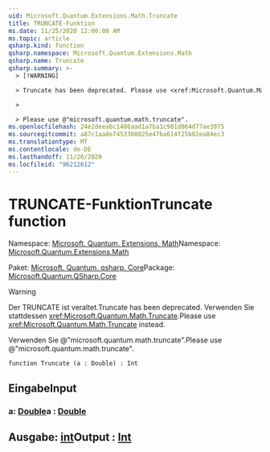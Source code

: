 ```yaml
---
uid: Microsoft.Quantum.Extensions.Math.Truncate
title: TRUNCATE-Funktion
ms.date: 11/25/2020 12:00:00 AM
ms.topic: article
qsharp.kind: function
qsharp.namespace: Microsoft.Quantum.Extensions.Math
qsharp.name: Truncate
qsharp.summary: >-
  > [!WARNING]

  > Truncate has been deprecated. Please use <xref:Microsoft.Quantum.Math.Truncate> instead.

  >

  > Please use @"microsoft.quantum.math.truncate".
ms.openlocfilehash: 24e2deea6c1486aad1a7ba1c981d864d77ae3975
ms.sourcegitcommit: a87c1aa8e7453360025e47ba614f25b02ea84ec3
ms.translationtype: MT
ms.contentlocale: de-DE
ms.lasthandoff: 11/26/2020
ms.locfileid: "96212612"
---
```

# <a name="truncate-function"></a><span data-ttu-id="cac1a-102">TRUNCATE-Funktion</span><span class="sxs-lookup"><span data-stu-id="cac1a-102">Truncate function</span></span>

<span data-ttu-id="cac1a-103">Namespace: [Microsoft. Quantum. Extensions. Math](xref:Microsoft.Quantum.Extensions.Math)</span><span class="sxs-lookup"><span data-stu-id="cac1a-103">Namespace: [Microsoft.Quantum.Extensions.Math](xref:Microsoft.Quantum.Extensions.Math)</span></span>

<span data-ttu-id="cac1a-104">Paket: [Microsoft. Quantum. qsharp. Core](https://nuget.org/packages/Microsoft.Quantum.QSharp.Core)</span><span class="sxs-lookup"><span data-stu-id="cac1a-104">Package: [Microsoft.Quantum.QSharp.Core](https://nuget.org/packages/Microsoft.Quantum.QSharp.Core)</span></span>


> [!WARNING]
> <span data-ttu-id="cac1a-105">Der TRUNCATE ist veraltet.</span><span class="sxs-lookup"><span data-stu-id="cac1a-105">Truncate has been deprecated.</span></span> <span data-ttu-id="cac1a-106">Verwenden Sie stattdessen <xref:Microsoft.Quantum.Math.Truncate>.</span><span class="sxs-lookup"><span data-stu-id="cac1a-106">Please use <xref:Microsoft.Quantum.Math.Truncate> instead.</span></span>
>
> <span data-ttu-id="cac1a-107">Verwenden Sie @"microsoft.quantum.math.truncate".</span><span class="sxs-lookup"><span data-stu-id="cac1a-107">Please use @"microsoft.quantum.math.truncate".</span></span>



```qsharp
function Truncate (a : Double) : Int
```


## <a name="input"></a><span data-ttu-id="cac1a-108">Eingabe</span><span class="sxs-lookup"><span data-stu-id="cac1a-108">Input</span></span>

### <a name="a--double"></a><span data-ttu-id="cac1a-109">a: [Double](xref:microsoft.quantum.lang-ref.double)</span><span class="sxs-lookup"><span data-stu-id="cac1a-109">a : [Double](xref:microsoft.quantum.lang-ref.double)</span></span>





## <a name="output--int"></a><span data-ttu-id="cac1a-110">Ausgabe: [int](xref:microsoft.quantum.lang-ref.int)</span><span class="sxs-lookup"><span data-stu-id="cac1a-110">Output : [Int](xref:microsoft.quantum.lang-ref.int)</span></span>

